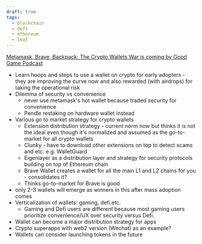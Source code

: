 ```yaml
---
draft: true
tags:
  - blockchain
  - defi
  - ethereum
  - leaf
---
```

[Metamask, Brave, Backpack: The Crypto Wallets War is coming by Good Game Podcast ](https://open.spotify.com/episode/2xEABrLTv97v829xWIZzDL?si=4fa10eeefe254e61)
- Learn hoops and steps to use a wallet on crypto for early adopters - they are improving the curve now and also rewarded (with airdrops) for taking the operational risk
- Dilemma of security vs convenience
	- never use metamask's hot wallet because traded security for convenience
	- Pendle restaking on hardware wallet instead
- Various go to market strategy for crypto wallets
	- Extension distribution strategy - current norm now but thinks it is not the ideal even though it's normalized and assumed as the go-to-market for all crypto wallets
	- Clunky - have to download other extensions on top to detect scams and etc. e.g. WalletGuard
	- Eigenlayer as a distribution layer and strategy for security protocols building on top of Ethereum chain
	- Brave Wallet creates a wallet for all the main L1 and L2 chains for you - consolidates it? 
	- Thinks go-to-market for Brave is good 
- only 2-3 wallets will emerge as winners in this after mass adoption comes
- Verticalization of wallets: gaming, defi etc.
	- Gaming and Defi users are different because most gaming users prioritize convenience/UX over security versus Defi. 
- Wallet can become a major distribution strategy for apps 
- Crypto superapps with web2 version (Wechat) as an example? 
- Wallets can consider launching tokens in the future 